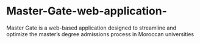 # Master-Gate-web-application-
Master Gate is a web-based application designed to streamline and optimize the master’s degree admissions process in Moroccan universities
